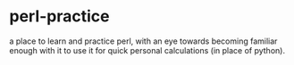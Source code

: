 # perl-practice
a place to learn and practice perl, with an eye towards becoming familiar enough with it to use it for quick personal calculations (in place of python).
